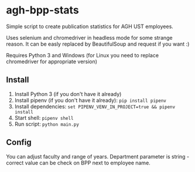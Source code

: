 # agh-bpp-stats
Simple script to create publication statistics for AGH UST employees.

Uses selenium and chromedriver in headless mode for some strange reason.
It can be easly replaced by BeautifulSoup and request if you want :)

Requires Python 3 and Windows (for Linux you need to replace chromedriver for appropriate version)

## Install

1. Install Python 3 (if you don't have it already)
2. Install pipenv (if you don't have it already): `pip install pipenv` 
3. Install dependencies: `set PIPENV_VENV_IN_PROJECT=true && pipenv install` 
4. Start shell: `pipenv shell`
5. Run script: `python main.py`

## Config
You can adjust faculty and range of years.
Department parameter is string - correct value can be check on BPP next to employee name.